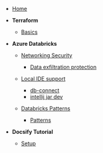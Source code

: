 <!-- docs/_sidebar.md -->
<!-- syntax: do not use xxx.md, just use the name of the markdown file-->
- [Home](/)

- **Terraform**
  - [Basics](./Terraform_Notes/tf_basics)

- **Azure Databricks**
  - [Networking Security](./Databricks_Notes/startpage)
    - [Data exfiltration protection](./Databricks_Notes/exfiltration_protection)

  - [Local IDE support](./Databricks_Notes/startpage)
    - [db-connect](./Databricks_Notes/db-connect)
    - [intellij jar dev](./Databricks_Notes/intellij_jar)
  - [Databricks Patterns](./Databricks_Notes/startpage)
    - [Patterns](./Databricks_Notes/patterns)

- **Docsify Tutorial**
  - [Setup](./Docsify_Notes/setup)